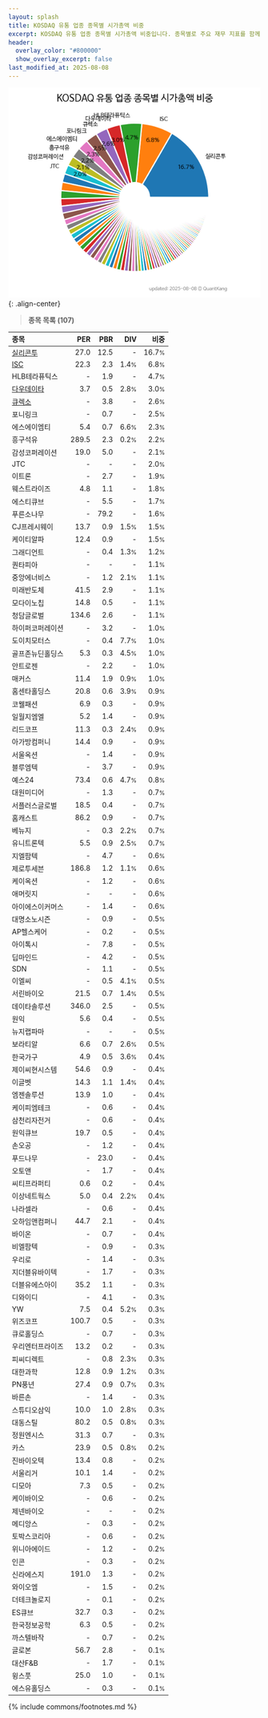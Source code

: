 ```yaml
---
layout: splash
title: KOSDAQ 유통 업종 종목별 시가총액 비중
excerpt: KOSDAQ 유통 업종 종목별 시가총액 비중입니다. 종목별로 주요 재무 지표를 함께 표시합니다.
header:
  overlay_color: "#800000"
  show_overlay_excerpt: false
last_modified_at: 2025-08-08
---
```



![KOSDAQ 유통 업종 종목별 시가총액 비중](/stats/sector/images/kosdaq_업종_유통_종목.png){: .align-center}


> **종목 목록 (107)**<a id="list"></a>

| **종목** | **PER** | **PBR** | **DIV** | **비중** |
| :------- | ------: | ------: | ------: | -------: |
| [실리콘투](/257720/) | 27.0 | 12.5 | - | 16.7<small>%</small> |
| [ISC](/095340/) | 22.3 | 2.3 | 1.4<small>%</small> | 6.8<small>%</small> |
| HLB테라퓨틱스 | - | 1.9 | - | 4.7<small>%</small> |
| [다우데이타](/032190/) | 3.7 | 0.5 | 2.8<small>%</small> | 3.0<small>%</small> |
| [큐렉소](/060280/) | - | 3.8 | - | 2.6<small>%</small> |
| 포니링크 | - | 0.7 | - | 2.5<small>%</small> |
| 에스에이엠티 | 5.4 | 0.7 | 6.6<small>%</small> | 2.3<small>%</small> |
| 흥구석유 | 289.5 | 2.3 | 0.2<small>%</small> | 2.2<small>%</small> |
| 감성코퍼레이션 | 19.0 | 5.0 | - | 2.1<small>%</small> |
| JTC | - | - | - | 2.0<small>%</small> |
| 이트론 | - | 2.7 | - | 1.9<small>%</small> |
| 웨스트라이즈 | 4.8 | 1.1 | - | 1.8<small>%</small> |
| 에스티큐브 | - | 5.5 | - | 1.7<small>%</small> |
| 푸른소나무 | - | 79.2 | - | 1.6<small>%</small> |
| CJ프레시웨이 | 13.7 | 0.9 | 1.5<small>%</small> | 1.5<small>%</small> |
| 케이티알파 | 12.4 | 0.9 | - | 1.5<small>%</small> |
| 그래디언트 | - | 0.4 | 1.3<small>%</small> | 1.2<small>%</small> |
| 퀀타피아 | - | - | - | 1.1<small>%</small> |
| 중앙에너비스 | - | 1.2 | 2.1<small>%</small> | 1.1<small>%</small> |
| 미래반도체 | 41.5 | 2.9 | - | 1.1<small>%</small> |
| 모다이노칩 | 14.8 | 0.5 | - | 1.1<small>%</small> |
| 청담글로벌 | 134.6 | 2.6 | - | 1.1<small>%</small> |
| 하이퍼코퍼레이션 | - | 3.2 | - | 1.0<small>%</small> |
| 도이치모터스 | - | 0.4 | 7.7<small>%</small> | 1.0<small>%</small> |
| 골프존뉴딘홀딩스 | 5.3 | 0.3 | 4.5<small>%</small> | 1.0<small>%</small> |
| 안트로젠 | - | 2.2 | - | 1.0<small>%</small> |
| 매커스 | 11.4 | 1.9 | 0.9<small>%</small> | 1.0<small>%</small> |
| 홈센타홀딩스 | 20.8 | 0.6 | 3.9<small>%</small> | 0.9<small>%</small> |
| 코웰패션 | 6.9 | 0.3 | - | 0.9<small>%</small> |
| 일월지엠엘 | 5.2 | 1.4 | - | 0.9<small>%</small> |
| 리드코프 | 11.3 | 0.3 | 2.4<small>%</small> | 0.9<small>%</small> |
| 아가방컴퍼니 | 14.4 | 0.9 | - | 0.9<small>%</small> |
| 서울옥션 | - | 1.4 | - | 0.9<small>%</small> |
| 블루엠텍 | - | 3.7 | - | 0.9<small>%</small> |
| 예스24 | 73.4 | 0.6 | 4.7<small>%</small> | 0.8<small>%</small> |
| 대원미디어 | - | 1.3 | - | 0.7<small>%</small> |
| 서플러스글로벌 | 18.5 | 0.4 | - | 0.7<small>%</small> |
| 홈캐스트 | 86.2 | 0.9 | - | 0.7<small>%</small> |
| 베뉴지 | - | 0.3 | 2.2<small>%</small> | 0.7<small>%</small> |
| 유니트론텍 | 5.5 | 0.9 | 2.5<small>%</small> | 0.7<small>%</small> |
| 지엘팜텍 | - | 4.7 | - | 0.6<small>%</small> |
| 제로투세븐 | 186.8 | 1.2 | 1.1<small>%</small> | 0.6<small>%</small> |
| 케이옥션 | - | 1.2 | - | 0.6<small>%</small> |
| 애머릿지 | - | - | - | 0.6<small>%</small> |
| 아이에스이커머스 | - | 1.4 | - | 0.6<small>%</small> |
| 대명소노시즌 | - | 0.9 | - | 0.5<small>%</small> |
| AP헬스케어 | - | 0.2 | - | 0.5<small>%</small> |
| 아이톡시 | - | 7.8 | - | 0.5<small>%</small> |
| 딥마인드 | - | 4.2 | - | 0.5<small>%</small> |
| SDN | - | 1.1 | - | 0.5<small>%</small> |
| 이엘씨 | - | 0.5 | 4.1<small>%</small> | 0.5<small>%</small> |
| 서린바이오 | 21.5 | 0.7 | 1.4<small>%</small> | 0.5<small>%</small> |
| 데이타솔루션 | 346.0 | 2.5 | - | 0.5<small>%</small> |
| 원익 | 5.6 | 0.4 | - | 0.5<small>%</small> |
| 뉴지랩파마 | - | - | - | 0.5<small>%</small> |
| 보라티알 | 6.6 | 0.7 | 2.6<small>%</small> | 0.5<small>%</small> |
| 한국가구 | 4.9 | 0.5 | 3.6<small>%</small> | 0.4<small>%</small> |
| 제이씨현시스템 | 54.6 | 0.9 | - | 0.4<small>%</small> |
| 이글벳 | 14.3 | 1.1 | 1.4<small>%</small> | 0.4<small>%</small> |
| 엠젠솔루션 | 13.9 | 1.0 | - | 0.4<small>%</small> |
| 케이피엠테크 | - | 0.6 | - | 0.4<small>%</small> |
| 삼천리자전거 | - | 0.6 | - | 0.4<small>%</small> |
| 원익큐브 | 19.7 | 0.5 | - | 0.4<small>%</small> |
| 손오공 | - | 1.2 | - | 0.4<small>%</small> |
| 푸드나무 | - | 23.0 | - | 0.4<small>%</small> |
| 오토앤 | - | 1.7 | - | 0.4<small>%</small> |
| 씨티프라퍼티 | 0.6 | 0.2 | - | 0.4<small>%</small> |
| 이상네트웍스 | 5.0 | 0.4 | 2.2<small>%</small> | 0.4<small>%</small> |
| 나라셀라 | - | 0.6 | - | 0.4<small>%</small> |
| 오하임앤컴퍼니 | 44.7 | 2.1 | - | 0.4<small>%</small> |
| 바이온 | - | 0.7 | - | 0.4<small>%</small> |
| 비엘팜텍 | - | 0.9 | - | 0.3<small>%</small> |
| 우리로 | - | 1.4 | - | 0.3<small>%</small> |
| 지더블유바이텍 | - | 1.7 | - | 0.3<small>%</small> |
| 더블유에스아이 | 35.2 | 1.1 | - | 0.3<small>%</small> |
| 디와이디 | - | 4.1 | - | 0.3<small>%</small> |
| YW | 7.5 | 0.4 | 5.2<small>%</small> | 0.3<small>%</small> |
| 위즈코프 | 100.7 | 0.5 | - | 0.3<small>%</small> |
| 큐로홀딩스 | - | 0.7 | - | 0.3<small>%</small> |
| 우리엔터프라이즈 | 13.2 | 0.2 | - | 0.3<small>%</small> |
| 피씨디렉트 | - | 0.8 | 2.3<small>%</small> | 0.3<small>%</small> |
| 대한과학 | 12.8 | 0.9 | 1.2<small>%</small> | 0.3<small>%</small> |
| PN풍년 | 27.4 | 0.9 | 0.7<small>%</small> | 0.3<small>%</small> |
| 바른손 | - | 1.4 | - | 0.3<small>%</small> |
| 스튜디오삼익 | 10.0 | 1.0 | 2.8<small>%</small> | 0.3<small>%</small> |
| 대동스틸 | 80.2 | 0.5 | 0.8<small>%</small> | 0.3<small>%</small> |
| 정원엔시스 | 31.3 | 0.7 | - | 0.3<small>%</small> |
| 카스 | 23.9 | 0.5 | 0.8<small>%</small> | 0.2<small>%</small> |
| 진바이오텍 | 13.4 | 0.8 | - | 0.2<small>%</small> |
| 서울리거 | 10.1 | 1.4 | - | 0.2<small>%</small> |
| 디모아 | 7.3 | 0.5 | - | 0.2<small>%</small> |
| 케이바이오 | - | 0.6 | - | 0.2<small>%</small> |
| 제넨바이오 | - | - | - | 0.2<small>%</small> |
| 메디앙스 | - | 0.3 | - | 0.2<small>%</small> |
| 토박스코리아 | - | 0.6 | - | 0.2<small>%</small> |
| 위니아에이드 | - | 1.2 | - | 0.2<small>%</small> |
| 인콘 | - | 0.3 | - | 0.2<small>%</small> |
| 신라에스지 | 191.0 | 1.3 | - | 0.2<small>%</small> |
| 와이오엠 | - | 1.5 | - | 0.2<small>%</small> |
| 더테크놀로지 | - | 0.1 | - | 0.2<small>%</small> |
| ES큐브 | 32.7 | 0.3 | - | 0.2<small>%</small> |
| 한국정보공학 | 6.3 | 0.5 | - | 0.2<small>%</small> |
| 까스텔바작 | - | 0.7 | - | 0.2<small>%</small> |
| 글로본 | 56.7 | 2.8 | - | 0.1<small>%</small> |
| 대산F&B | - | 1.7 | - | 0.1<small>%</small> |
| 윙스풋 | 25.0 | 1.0 | - | 0.1<small>%</small> |
| 에스유홀딩스 | - | 0.3 | - | 0.1<small>%</small> |

{% include commons/footnotes.md %}